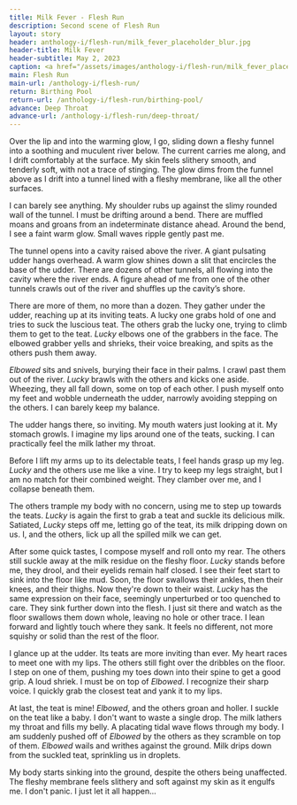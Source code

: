 ```yaml
---
title: Milk Fever - Flesh Run
description: Second scene of Flesh Run
layout: story
header: anthology-i/flesh-run/milk_fever_placeholder_blur.jpg
header-title: Milk Fever
header-subtitle: May 2, 2023
caption: <a href="/assets/images/anthology-i/flesh-run/milk_fever_placeholder.jpg" target="_blank">A.I. placeholder artwork</a> generated using <a href="https://creator.nightcafe.studio/creation/0Co6EK9h4RVLI0fXGEA5" target="_blank">NightCafe Stable Diffusion v1.5 ⧉</a> — <a href="https://creativecommons.org/publicdomain/zero/1.0/" target="_blank">CC0 1.0 ⧉</a>
main: Flesh Run
main-url: /anthology-i/flesh-run/
return: Birthing Pool
return-url: /anthology-i/flesh-run/birthing-pool/
advance: Deep Throat
advance-url: /anthology-i/flesh-run/deep-throat/
---
```


Over the lip and into the warming glow, I go, sliding down a fleshy funnel into a soothing and muculent river below. The current carries me along, and I drift comfortably at the surface. My skin feels slithery smooth, and tenderly soft, with not a trace of stinging. The glow dims from the funnel above as I drift into a tunnel lined with a fleshy membrane, like all the other surfaces.

I can barely see anything. My shoulder rubs up against the slimy rounded wall of the tunnel. I must be drifting around a bend. There are muffled moans and groans from an indeterminate distance ahead. Around the bend, I see a faint warm glow. Small waves ripple gently past me.

The tunnel opens into a cavity raised above the river. A giant pulsating udder hangs overhead. A warm glow shines down a slit that encircles the base of the udder. There are dozens of other tunnels, all flowing into the cavity where the river ends. A figure ahead of me from one of the other tunnels crawls out of the river and shuffles up the cavity’s shore.

There are more of them, no more than a dozen. They gather under the udder, reaching up at its inviting teats. A lucky one grabs hold of one and tries to suck the luscious teat. The others grab the lucky one, trying to climb them to get to the teat. *Lucky* elbows one of the grabbers in the face. The elbowed grabber yells and shrieks, their voice breaking, and spits as the others push them away.

*Elbowed* sits and snivels, burying their face in their palms. I crawl past them out of the river. *Lucky* brawls with the others and kicks one aside. Wheezing, they all fall down, some on top of each other. I push myself onto my feet and wobble underneath the udder, narrowly avoiding stepping on the others. I can barely keep my balance.

The udder hangs there, so inviting. My mouth waters just looking at it. My stomach growls. I imagine my lips around one of the teats, sucking. I can practically feel the milk lather my throat.

Before I lift my arms up to its delectable teats, I feel hands grasp up my leg. *Lucky* and the others use me like a vine. I try to keep my legs straight, but I am no match for their combined weight. They clamber over me, and I collapse beneath them.

The others trample my body with no concern, using me to step up towards the teats. *Lucky* is again the first to grab a teat and suckle its delicious milk. Satiated, *Lucky* steps off me, letting go of the teat, its milk dripping down on us. I, and the others, lick up all the spilled milk we can get.

After some quick tastes, I compose myself and roll onto my rear. The others still suckle away at the milk residue on the fleshy floor. *Lucky* stands before me, they drool, and their eyelids remain half closed. I see their feet start to sink into the floor like mud. Soon, the floor swallows their ankles, then their knees, and their thighs. Now they're down to their waist. *Lucky* has the same expression on their face, seemingly unperturbed or too quenched to care. They sink further down into the flesh. I just sit there and watch as the floor swallows them down whole, leaving no hole or other trace. I lean forward and lightly touch where they sank. It feels no different, not more squishy or solid than the rest of the floor.

I glance up at the udder. Its teats are more inviting than ever. My heart races to meet one with my lips. The others still fight over the dribbles on the floor. I step on one of them, pushing my toes down into their spine to get a good grip. A loud shriek. I must be on top of *Elbowed*. I recognize their sharp voice. I quickly grab the closest teat and yank it to my lips.

At last, the teat is mine! *Elbowed*, and the others groan and holler. I suckle on the teat like a baby. I don't want to waste a single drop. The milk lathers my throat and fills my belly. A placating tidal wave flows through my body. I am suddenly pushed off of *Elbowed* by the others as they scramble on top of them. *Elbowed* wails and writhes against the ground. Milk drips down from the suckled teat, sprinkling us in droplets.

My body starts sinking into the ground, despite the others being unaffected. The fleshy membrane feels slithery and soft against my skin as it engulfs me. I don't panic. I just let it all happen...